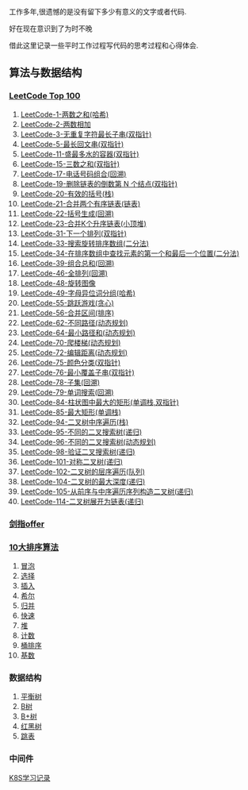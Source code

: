 工作多年,很遗憾的是没有留下多少有意义的文字或者代码.

好在现在意识到了为时不晚

借此这里记录一些平时工作过程写代码的思考过程和心得体会.

## 算法与数据结构

### [LeetCode Top 100](https://leetcode-cn.com/problem-list/2cktkvj/)

1. [LeetCode-1-两数之和(哈希)](/src/main/java/com/roadmap/algorithm/leetcode/Leetcode1.java)
2. [LeetCode-2-两数相加](/src/main/java/com/roadmap/algorithm/leetcode/Leetcode2.java)
3. [LeetCode-3-无重复字符最长子串(双指针)](/src/main/java/com/roadmap/algorithm/leetcode/Leetcode3.java)
4. [LeetCode-5-最长回文串(双指针)](/src/main/java/com/roadmap/algorithm/leetcode/Leetcode5.java)
5. [LeetCode-11-盛最多水的容器(双指针)](/src/main/java/com/roadmap/algorithm/leetcode/Leetcode11.java)
6. [LeetCode-15-三数之和(双指针)](/src/main/java/com/roadmap/algorithm/leetcode/Leetcode15.java)
7. [LeetCode-17-电话号码组合(回溯)](/src/main/java/com/roadmap/algorithm/leetcode/Leetcode17.java)
8. [LeetCode-19-删除链表的倒数第 N 个结点(双指针)](/src/main/java/com/roadmap/algorithm/leetcode/Leetcode19.java)
9. [LeetCode-20-有效的括号(栈)](/src/main/java/com/roadmap/algorithm/leetcode/Leetcode20.java)
10. [LeetCode-21-合并两个有序链表(链表)](/src/main/java/com/roadmap/algorithm/leetcode/Leetcode21.java)
11. [LeetCode-22-括号生成(回溯)](/src/main/java/com/roadmap/algorithm/leetcode/Leetcode22.java)
12. [LeetCode-23-合并K个升序链表(小顶堆)](/src/main/java/com/roadmap/algorithm/leetcode/Leetcode23.java)
12. [LeetCode-31-下一个排列(双指针)](/src/main/java/com/roadmap/algorithm/leetcode/Leetcode31.java)
12. [LeetCode-33-搜索旋转排序数组(二分法)](/src/main/java/com/roadmap/algorithm/leetcode/Leetcode33.java)
12. [LeetCode-34-在排序数组中查找元素的第一个和最后一个位置(二分法)](/src/main/java/com/roadmap/algorithm/leetcode/Leetcode34.java)
12. [LeetCode-39-组合总和(回溯)](/src/main/java/com/roadmap/algorithm/leetcode/Leetcode39.java)
12. [LeetCode-46-全排列(回溯)](/src/main/java/com/roadmap/algorithm/leetcode/Leetcode46.java)
12. [LeetCode-48-旋转图像](/src/main/java/com/roadmap/algorithm/leetcode/Leetcode48.java)
12. [LeetCode-49-字母异位词分组(哈希)](/src/main/java/com/roadmap/algorithm/leetcode/Leetcode49.java)
12. [LeetCode-55-跳跃游戏(贪心)](/src/main/java/com/roadmap/algorithm/leetcode/Leetcode55.java)
12. [LeetCode-56-合并区间(排序)](/src/main/java/com/roadmap/algorithm/leetcode/Leetcode56.java)
12. [LeetCode-62-不同路径(动态规划)](/src/main/java/com/roadmap/algorithm/leetcode/Leetcode62.java)
12. [LeetCode-64-最小路径和(动态规划)](/src/main/java/com/roadmap/algorithm/leetcode/Leetcode64.java)
12. [LeetCode-70-爬楼梯(动态规划)](/src/main/java/com/roadmap/algorithm/leetcode/Leetcode70.java)
12. [LeetCode-72-编辑距离(动态规划)](/src/main/java/com/roadmap/algorithm/leetcode/Leetcode72.java)
12. [LeetCode-75-颜色分类(双指针)](/src/main/java/com/roadmap/algorithm/leetcode/Leetcode75.java)
12. [LeetCode-76-最小覆盖子串(双指针)](/src/main/java/com/roadmap/algorithm/leetcode/Leetcode76.java)
12. [LeetCode-78-子集(回溯)](/src/main/java/com/roadmap/algorithm/leetcode/Leetcode78.java)
12. [LeetCode-79-单词搜索(回溯)](/src/main/java/com/roadmap/algorithm/leetcode/Leetcode79.java)
12. [LeetCode-84-柱状图中最大的矩形(单调栈,双指针)](/src/main/java/com/roadmap/algorithm/leetcode/Leetcode84.java)
12. [LeetCode-85-最大矩形(单调栈)](/src/main/java/com/roadmap/algorithm/leetcode/Leetcode85.java)
12. [LeetCode-94-二叉树中序遍历(栈)](/src/main/java/com/roadmap/algorithm/leetcode/Leetcode94.java)
12. [LeetCode-95-不同的二叉搜索树(递归)](/src/main/java/com/roadmap/algorithm/leetcode/Leetcode95.java)
12. [LeetCode-96-不同的二叉搜索树(动态规划)](/src/main/java/com/roadmap/algorithm/leetcode/Leetcode96.java)
12. [LeetCode-98-验证二叉搜索树(递归)](/src/main/java/com/roadmap/algorithm/leetcode/Leetcode98.java)
12. [LeetCode-101-对称二叉树(递归)](/src/main/java/com/roadmap/algorithm/leetcode/Leetcode101.java)
12. [LeetCode-102-二叉树的层序遍历(队列)](/src/main/java/com/roadmap/algorithm/leetcode/Leetcode102.java)
12. [LeetCode-104-二叉树的最大深度(递归)](/src/main/java/com/roadmap/algorithm/leetcode/Leetcode104.java)
12. [LeetCode-105-从前序与中序遍历序列构造二叉树(递归)](/src/main/java/com/roadmap/algorithm/leetcode/Leetcode105.java)
12. [LeetCode-114-二叉树展开为链表(递归)](/src/main/java/com/roadmap/algorithm/leetcode/Leetcode114.java)

### [剑指offer](https://leetcode-cn.com/problemset/lcof/)


### [10大排序算法](https://www.runoob.com/w3cnote/ten-sorting-algorithm.html)

1. [冒泡](article/排序算法.md)
1. [选择](article/排序算法.md)
1. [插入](article/排序算法.md)
1. [希尔](article/排序算法.md)
1. [归并](article/排序算法.md)
1. [快速](article/排序算法.md)
1. [堆](article/排序算法.md)
1. [计数](article/排序算法.md)
1. [桶排序](article/排序算法.md)
1. [基数](article/排序算法.md)

### 数据结构

1. [平衡树]()
1. [B树]()
1. [B+树]()
1. [红黑树]()
1. [跳表]()
       
### 中间件

[K8S学习记录](article/K8S学习记录.md)
